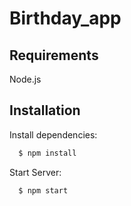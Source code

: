 # Birthday_app

## Requirements
  Node.js
  
## Installation

Install dependencies:

```bash
  $ npm install
```
  
Start Server:

```bash
  $ npm start
```
